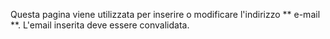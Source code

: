 Questa pagina viene utilizzata per inserire o modificare l'indirizzo ** e-mail **. L'email inserita deve essere convalidata.

